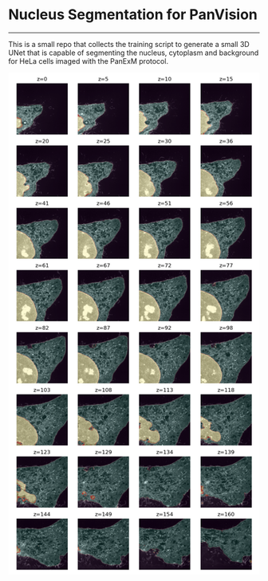 # Nucleus Segmentation for PanVision
---

This is a small repo that collects the training script to generate a small 3D UNet that is capable of segmenting the nucleus, cytoplasm and background for HeLa cells imaged with the PanExM protocol.

![Example](docs/Example.png)